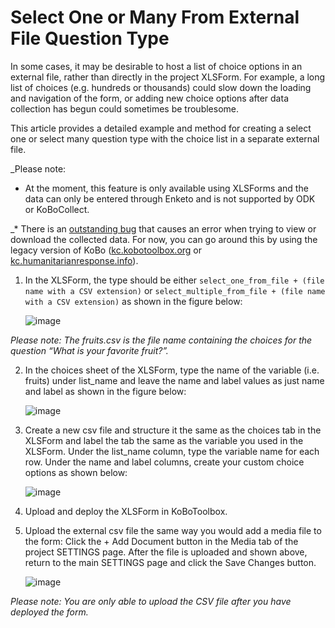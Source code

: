 # Select One or Many From External File Question Type

In some cases, it may be desirable to host a list of choice options in an external file, rather than directly in the project XLSForm. For example, a long list of choices (e.g. hundreds or thousands) could slow down the loading and navigation of the form, or adding new choice options after data collection has begun could sometimes be troublesome. 

This article provides a detailed example and method for creating a select one or select many question type with the choice list in a separate external file. 

_Please note: 
* At the moment, this feature is only available using XLSForms and the data can only be entered through Enketo and is not supported by ODK or KoBoCollect. 

_* There is an [outstanding bug](https://github.com/kobotoolbox/kpi/issues/2275) that causes an error when trying to view or download the collected data. For now, you can go around this by using the legacy version of KoBo ([kc.kobotoolbox.org](https://kf.kobotoolbox.org/) or [kc.humanitarianresponse.info](https://kobo.humanitarianresponse.info/)).

1. In the XLSForm, the type should be either `select_one_from_file + (file name with a CSV extension)` or `select_multiple_from_file + (file name with a CSV extension)` as shown in the figure below:

   ![image](/images/external_file/select_file.png) 

_Please note: The fruits.csv is the file name containing the choices for the question “What is your favorite fruit?”._

2. In the choices sheet of the XLSForm, type the name of the variable (i.e. fruits) under list_name and leave the name and label values as just name and label as shown in the figure below:

   ![image](/images/external_file/list_name.png) 
   
3. Create a new csv file and structure it the same as the choices tab in the XLSForm and label the tab the same as the variable you used in the XLSForm. Under the list_name column, type the variable name for each row. Under the name and label columns, create your custom choice options as shown below:

   ![image](/images/external_file/custom_choice.png) 

4. Upload and deploy the XLSForm in KoBoToolbox. 

5. Upload the external csv file the same way you would add a media file to the form: Click the + Add Document button in the Media tab of the project SETTINGS page. After the file is uploaded and shown above, return to the main SETTINGS page and click the Save Changes button. 

   ![image](/images/external_file/upload.jpg) 

_Please note: You are only able to upload the CSV file after you have deployed the form._ 




